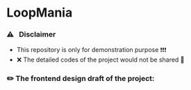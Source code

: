 # LoopMania

### ⚠ &nbsp; Disclaimer 
- This repository is only for demonstration purpose ❗️❗️❗️
- ❌ The detailed codes of the project would not be shared 🔐

###  ✏️ The frontend design draft of the project:
